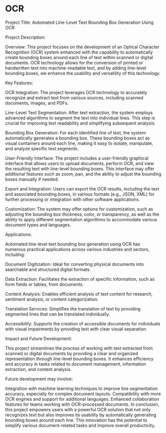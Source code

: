 # OCR
Project Title: Automated Line-Level Text Bounding Box Generation Using OCR

Project Description:

Overview:
This project focuses on the development of an Optical Character Recognition (OCR) system enhanced with the capability to automatically create bounding boxes around each line of text within scanned or digital documents. OCR technology allows for the conversion of printed or handwritten text into machine-readable text, and by adding line-level bounding boxes, we enhance the usability and versatility of this technology.

Key Features:

OCR Integration: The project leverages OCR technology to accurately recognize and extract text from various sources, including scanned documents, images, and PDFs.

Line-Level Text Segmentation: After text extraction, the system employs advanced algorithms to segment the text into individual lines. This step is crucial for improving text readability and simplifying subsequent analysis.

Bounding Box Generation: For each identified line of text, the system automatically generates a bounding box. These bounding boxes act as visual containers around each line, making it easy to isolate, manipulate, and analyze specific text segments.

User-Friendly Interface: The project includes a user-friendly graphical interface that allows users to upload documents, perform OCR, and view the resulting text with line-level bounding boxes. This interface may offer additional features such as zoom, pan, and the ability to adjust the bounding boxes manually if needed.

Export and Integration: Users can export the OCR results, including the text and associated bounding boxes, in various formats (e.g., JSON, XML) for further processing or integration with other software applications.

Customization: The system may offer options for customization, such as adjusting the bounding box thickness, color, or transparency, as well as the ability to apply different segmentation algorithms to accommodate various document types and languages.

Applications:

Automated line-level text bounding box generation using OCR has numerous practical applications across various industries and sectors, including:

Document Digitization: Ideal for converting physical documents into searchable and structured digital formats.

Data Extraction: Facilitates the extraction of specific information, such as form fields or tables, from documents.

Content Analysis: Enables efficient analysis of text content for research, sentiment analysis, or content categorization.

Translation Services: Simplifies the translation of text by providing segmented lines that can be translated individually.

Accessibility: Supports the creation of accessible documents for individuals with visual impairments by providing text with clear visual separation.

Impact and Future Development:

This project streamlines the process of working with text extracted from scanned or digital documents by providing a clear and organized representation through line-level bounding boxes. It enhances efficiency and accuracy in tasks related to document management, information extraction, and content analysis.

Future development may involve:

Integration with machine learning techniques to improve line segmentation accuracy, especially for complex document layouts.
Compatibility with more OCR engines and support for additional languages.
Enhanced collaboration features for teams working with OCR-processed documents.
In conclusion, this project empowers users with a powerful OCR solution that not only recognizes text but also improves its usability by automatically generating bounding boxes around each line. This innovation has the potential to simplify various document-related tasks and improve overall productivity.
